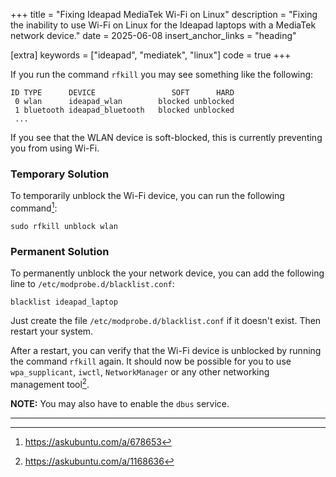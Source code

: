 +++
title = "Fixing Ideapad MediaTek Wi-Fi on Linux"
description = "Fixing the inability to use Wi-Fi on Linux for the Ideapad laptops with a MediaTek network device."
date = 2025-06-08
insert_anchor_links = "heading"

[extra]
keywords = ["ideapad", "mediatek", "linux"]
code = true
+++

If you run the command `rfkill` you may see something like the following:
```
ID TYPE      DEVICE                 SOFT      HARD
 0 wlan      ideapad_wlan        blocked unblocked
 1 bluetooth ideapad_bluetooth   blocked unblocked
 ...
```

If you see that the WLAN device is soft-blocked, this is currently preventing you from using Wi-Fi.


### Temporary Solution
To temporarily unblock the Wi-Fi device, you can run the following command[^1]:
```
sudo rfkill unblock wlan
```

### Permanent Solution

To permanently unblock the your network device, you can add the following line to `/etc/modprobe.d/blacklist.conf`:
```
blacklist ideapad_laptop
```

Just create the file `/etc/modprobe.d/blacklist.conf` if it doesn't exist. Then restart your system.

After a restart, you can verify that the Wi-Fi device is unblocked by running the command `rfkill` again. It should now be possible for you to use `wpa_supplicant`, `iwctl`, `NetworkManager` or any other networking management tool[^2].

**NOTE:** You may also have to enable the `dbus` service.

---

[^1]: <https://askubuntu.com/a/678653>
[^2]: <https://askubuntu.com/a/1168636>
